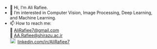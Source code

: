 - 👋 Hi, I’m Ali Rafiee.
- 👀 I’m interested in Computer Vision, Image Processing, Deep Learning, and Machine Learning. 
- 📫 How to reach me: <br />
:email: AliRafiee7@gmail.com <br />
:email: AA.Rafiee@shirazu.ac.ir <br />
<img width="18" height="18" src="https://upload.wikimedia.org/wikipedia/commons/c/ca/LinkedIn_logo_initials.png">&ensp;[linkedin.com/in/AliRafiee7](https://linkedin.com/in/alirafiee7/) <br />


<!--- - 🌱 I’m currently learning ...
- 💞️ I’m looking to collaborate on ... --->

<!---
alirafiee7/alirafiee7 is a ✨ special ✨ repository because its `README.md` (this file) appears on your GitHub profile.
You can click the Preview link to take a look at your changes.
--->
